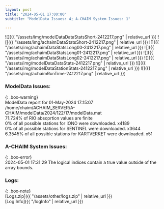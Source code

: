 ```yaml
---
layout: post
title: "2024-05-01 17:00:00"
subtitle: "ModelData Issues: 4; A-CHAIM System Issues: 1"

---
```


![]({{ "/assets/img/modelDataDataStatsShort-2412217.png" | relative_url }})
![]({{ "/assets/img/achaimDataStatsShort-2412217.png" | relative_url }})
![]({{ "/assets/img/achaimDataStatsLong00-2412217.png" | relative_url }})
![]({{ "/assets/img/achaimDataStatsLong01-2412217.png" | relative_url }})
![]({{ "/assets/img/achaimDataStatsLong02-2412217.png" | relative_url }})
![]({{ "/assets/img/modelDataDataStats-2412217.png" | relative_url }})
![]({{ "/assets/img/modelDataStationStats-2412217.png" | relative_url }})
![]({{ "/assets/img/achaimRunTime-2412217.png" | relative_url }})


### ModelData Issues:  
  
{: .box-warning}  
 ModelData report for 01-May-2024 17:15:07   
 /home/chaim/ACHAIM_SERVER/A-CHAIM/modelData/2024/122/17/modelData.mat   
 71.724% of RIO absoprtion values are finite   
 0% of all possible stations for IONO were downloaded. x4189   
 0% of all possible stations for SENTINEL were downloaded. x3644   
 6.3545% of all possible stations for KARTVERKET were downloaded. x51   
  
### A-CHAIM System Issues:  
  
{: .box-error}  
2024-05-01 17:31:29 The logical indices contain a true value outside of the array bounds.  

### Logs:  
  
{: .box-note}  
[Logs.zip]({{ "/assets/other/logs.zip" | relative_url }})  
[Log Info]({{ "/logInfo" | relative_url }})  
